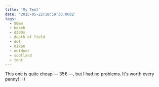 ```yaml
---
title: 'My Tent'
date: '2015-05-22T18:59:30.000Z'
tags:
  - 50mm
  - bokeh
  - d300s
  - depth of field
  - dof
  - nikon
  - outdoor
  - scotland
  - tent
---
```


This one is quite cheap — 35€ —, but I had no problems. It's worth every penny! :-)
